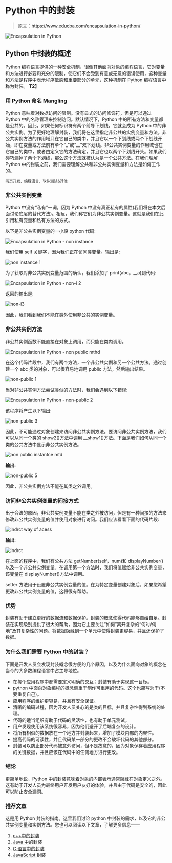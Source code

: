 # Python 中的封装

> 原文：<https://www.educba.com/encapsulation-in-python/>

![Encapsulation in Python](img/4205494f42df7e3598f560095a4a1beb.png)



## Python 中封装的概述

Python 编程语言提供的一种安全机制，很像其他面向对象的编程语言，它对变量和方法进行必要和充分的限制，使它们不会受到有意或无意的错误使用，这种变量和方法是程序中表示程序敏感和重要部分的单元，这种机制在 Python 编程语言中称为封装。 **T2】**

### 用 Python 命名 Mangling

Python 意味着对数据访问的限制。没有显式的访问修饰符，但是可以通过 Python 中的名称管理来控制访问。默认情况下，Python 中的所有方法和变量都是公共的。因此，如果任何标识符有两个前导下划线，它就会成为 Python 中的非公共实例。为了更好地理解封装，我们将在这里指定非公共的实例变量和方法。非公共实例方法的作用域只在它自己的类中，并且它以一个下划线或两个下划线开始，即在变量或方法前有单个“_”或“__”双下划线。非公共实例变量的作用域也在它自己的类中，或者由定义它的方法确定，并且它也以两个下划线开头。如果我们碰巧漏掉了两个下划线，那么这个方法就被认为是一个公共方法。在我们理解 Python 中的封装之前，我们需要理解公共和非公共实例变量和方法是如何工作的。

<small>网页开发、编程语言、软件测试&其他</small>

### 非公共实例变量

Python 中没有“私有”一词，因为 Python 中没有真正私有的属性(我们将在本文后面讨论底层的替代方法)。相反，我们称它们为非公共实例变量。这就是我们在此引用私有变量和私有方法的方式。

以下是非公共实例变量的一小段 python 代码:

![Encapsulation in Python - non instance](img/771a3729b84a632dedfac4ed2b5c32e2.png)



我们使用 self 关键字，因为我们正在访问类变量。输出是:

![non instance 1](img/f1a947721175f288d8c072c32c999744.png)



为了获取对非公共实例变量范围的确认，我们添加了 print(abc。__a)到代码:

![Encapsulation in Python - non-i 2](img/99278a33f1bd169da4ef437abd2e46e3.png)



返回的输出是:

![non-i3](img/88b7f222c49bc8a9feba17d699d08928.png)



因此，我们看到我们不能在类外使用非公共的实例变量。

### 非公共实例方法

非公共实例函数不能直接在对象上调用，而只能在类内调用。

![Encapsulation in Python - non public mthd](img/78961aa37aad7cbdce1d7834f6a1799b.png)



在这个代码片段中，我们有两个方法，一个非公共实例和另一个公共方法。通过创建一个 abc 类的对象，可以很容易地调用 public 方法，然后输出结果。

![non-public 1](img/52e3d3b0f4ae51966b76807dc03a28cb.png)



当对非公共实例方法尝试类似的方法时，我们会遇到以下错误:

![Encapsulation in Python - non-public 2](img/cd1aefbfe629266e87a9688f136acf00.png)



该程序将产生以下输出:

![non-public 3](img/bfb50d975bc168f2ac1b43f2bfc704a0.png)



因此，不可能通过对象创建来访问非公共实例方法。要访问非公共实例方法，我们可以从同一个类的 show2()方法中调用 __show1()方法。下面是我们如何从同一个类的公共方法中显示非公共实例方法。

![non public instantce mtd](img/95c88a92140525bf41512a082727e442.png)



**输出:**

![non-public 5](img/e9f82e82c78867202791c6ddc6cff0a1.png)



因此，非公共实例方法不能在其类之外调用。

### 访问非公共实例变量的间接方式

出于合法的原因，非公共实例变量不能在类之外被访问，但是有一种间接的方法来修改非公共实例变量的值并使用对象进行访问。我们应该看看下面的代码片段:

![indrct way of acess](img/787ce43bef4fcefe97f2b9b8d1de8947.png)



**输出:**

![indrct](img/94f39efe11b016cdea8dde90f387bffb.png)



在上面的程序中，我们有公共方法 getNumber(self，num)和 displayNumber()以及一个非公共实例变量。在调用第一个方法时，我们将值赋给非公共实例变量，该变量在 displayNumber()方法中调用。

setter 方法用于设置非公共实例变量的值。在为特定变量创建对象后，如果您希望更改非公共实例变量的值，这将很有帮助。

### 优势

封装有助于建立更好的数据流和数据保护。封装的概念使得代码能够自给自足。封装在实现级别提供了很大的帮助，因为它主要关注“如何”离开复杂的“何时/何地”及其复杂性的问题。将数据隐藏到一个单元中使得封装更容易，并且还保护了数据。

### 为什么我们需要 Python 中的封装？

下面是开发人员会发现封装概念很方便的几个原因，以及为什么面向对象的概念在当今的大多数编程语言中占主导地位。

*   在每个应用程序中都需要定义明确的交互；封装有助于实现这一目标。
*   python 中面向对象编程的概念侧重于制作可重用的代码。这个也简写为干(不要重复自己)。
*   应用程序的维护更容易，并且有安全保证。
*   清晰的编码过程，因为开发人员关心的是类的目标，并且复杂性得到系统的处理。
*   代码的适当组织有助于代码的灵活性，也有助于单元测试。
*   用户发现使用该系统很容易，因为他们避开了后端复杂的设计。
*   将所有相似的数据放在一个地方并封装起来，增加了模块内部的内聚性。
*   提高代码的可读性，并且代码某一部分的更改不会破坏代码的其他部分。
*   封装可以防止部分代码被意外访问，但不是故意的，因为对象保存着应用程序的关键数据，并且应该在代码中的任何地方进行更改。

### 结论

更简单地说，Python 中的封装意味着对象的内部表示通常隐藏在对象定义之外。这有助于开发人员为最终用户开发用户友好的体验，并且由于代码是安全的，因此可以防止安全漏洞。

### 推荐文章

这是用 Python 封装的指南。这里我们讨论 python 中封装的需求，以及它的非公共实例变量和实例方法。您也可以阅读以下文章，了解更多信息——

1.  [c++中的封装](https://www.educba.com/encapsulation-in-c-plus-plus/)
2.  [Java 中的封装](https://www.educba.com/encapsulation-in-java/)
3.  [C 语言中的封装](https://www.educba.com/encapsulation-in-c/)
4.  [JavaScript 封装](https://www.educba.com/encapsulation-in-javascript/)





